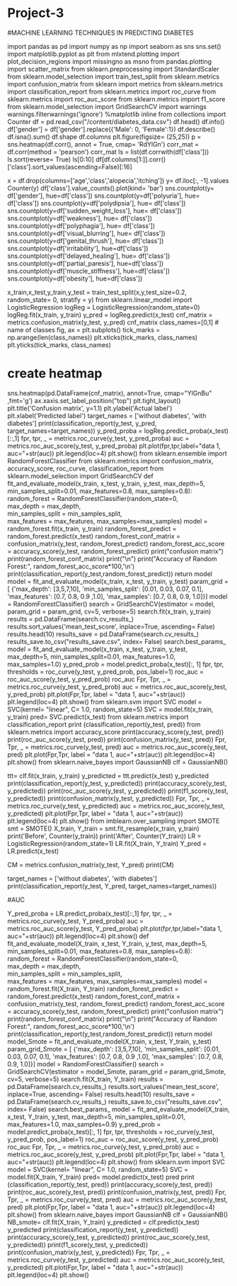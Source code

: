# Project-3
#MACHINE LEARNING TECHNIQUES IN PREDICTING DIABETES

import pandas as pd
import numpy as np
import seaborn as sns
sns.set()
import matplotlib.pyplot as plt
from mlxtend.plotting import plot_decision_regions
import missingno as msno
from pandas.plotting import scatter_matrix
from sklearn.preprocessing import StandardScaler
from sklearn.model_selection import train_test_split
from sklearn.metrics import confusion_matrix
from sklearn import metrics
from sklearn.metrics import classification_report
from sklearn.metrics import roc_curve
from sklearn.metrics import roc_auc_score
from sklearn.metrics import f1_score
from sklearn.model_selection import GridSearchCV
import warnings
warnings.filterwarnings('ignore')
%matplotlib inline
from collections import Counter
df = pd.read_csv("/content/diabetes_data.csv")
df.head()
df.info()
df['gender'] = df['gender'].replace({'Male': 0, 'Female':1})
df.describe()
df.isna().sum()
df.shape
df.columns
plt.figure(figsize= (25,25))
p = sns.heatmap(df.corr(), annot = True, cmap= 'RdYlGn')
corr_mat = df.corr(method = 'pearson')
corr_mat
ls = list(df.corrwith(df['class']))
ls.sort(reverse= True)
ls[0:10]
df[df.columns[1:]].corr()['class'].sort_values(ascending=False)[:16]

x = df.drop(columns=['age','class','alopecia','itching'])
y= df.iloc[:, -1].values
Counter(y)
df['class'].value_counts().plot(kind= 'bar')
sns.countplot(y= df['gender'], hue=df['class'])
sns.countplot(y=df['polyuria'], hue= df['class'])
sns.countplot(y=df['polydipsia'], hue= df['class'])
sns.countplot(y=df['sudden_weight_loss'], hue= df['class'])
sns.countplot(y=df['weakness'], hue= df['class'])
sns.countplot(y=df['polyphagia'], hue= df['class'])
sns.countplot(y=df['visual_blurring'], hue= df['class'])
sns.countplot(y=df['genital_thrush'], hue= df['class'])
sns.countplot(y=df['irritability'], hue=df['class'])
sns.countplot(y=df['delayed_healing'], hue= df['class'])
sns.countplot(y=df['partial_paresis'], hue=df['class'])
sns.countplot(y=df['muscle_stiffness'], hue=df['class'])
sns.countplot(y=df['obesity'], hue=df['class'])

x_train,x_test,y_train,y_test = train_test_split(x,y,test_size=0.2, random_state= 0, stratify = y)
from sklearn.linear_model import LogisticRegression
logReg = LogisticRegression(random_state=0)
logReg.fit(x_train, y_train)
y_pred = logReg.predict(x_test)
cnf_matrix = metrics.confusion_matrix(y_test, y_pred)
cnf_matrix
class_names=[0,1] # name  of classes
fig, ax = plt.subplots()
tick_marks = np.arange(len(class_names))
plt.xticks(tick_marks, class_names)
plt.yticks(tick_marks, class_names)
# create heatmap
sns.heatmap(pd.DataFrame(cnf_matrix), annot=True, cmap="YlGnBu" ,fmt='g')
ax.xaxis.set_label_position("top")
plt.tight_layout()
plt.title('Confusion matrix', y=1.1)
plt.ylabel('Actual label')
plt.xlabel('Predicted label')
target_names = ['without diabetes', 'with diabetes']
print(classification_report(y_test, y_pred, target_names=target_names))
y_pred_proba = logReg.predict_proba(x_test)[::,1]
fpr, tpr, _ = metrics.roc_curve(y_test,  y_pred_proba)
auc = metrics.roc_auc_score(y_test, y_pred_proba)
plt.plot(fpr,tpr,label="data 1, auc="+str(auc))
plt.legend(loc=4)
plt.show()
from sklearn.ensemble import RandomForestClassifier
from sklearn.metrics import confusion_matrix, accuracy_score, roc_curve, classification_report
from sklearn.model_selection import GridSearchCV
def fit_and_evaluate_model(x_train, x_test, y_train, y_test, max_depth=5, min_samples_split=0.01, max_features=0.8, max_samples=0.8):
    random_forest = RandomForestClassifier(random_state=0,\
                                           max_depth = max_depth,\
                                           min_samples_split = min_samples_split,\
                                           max_features = max_features,
                                           max_samples=max_samples)
    model = random_forest.fit(x_train, y_train)
    random_forest_predict = random_forest.predict(x_test)
    random_forest_conf_matrix = confusion_matrix(y_test, random_forest_predict)
    random_forest_acc_score = accuracy_score(y_test, random_forest_predict)
    print("confusion matrix")
    print(random_forest_conf_matrix)
    print("\n")
    print("Accuracy of Random Forest:", random_forest_acc_score*100,'\n')
    print(classification_report(y_test,random_forest_predict))
    return model
model = fit_and_evaluate_model(x_train, x_test, y_train, y_test)
param_grid = [
    {'max_depth': [3,5,7,10], 'min_samples_split': [0.01, 0.03, 0.07, 0.1],
     'max_features': [0.7, 0.8, 0.9 ,1.0],
     'max_samples': [0.7, 0.8, 0.9, 1.0]}]
model = RandomForestClassifier()
search = GridSearchCV(estimator = model, param_grid = param_grid, cv=5, verbose=5)
search.fit(x_train, y_train)
results = pd.DataFrame(search.cv_results_)
results.sort_values('mean_test_score', inplace=True, ascending= False)
results.head(10)
results_save = pd.DataFrame(search.cv_results_)
results_save.to_csv("results_save.csv", index= False)
search.best_params_
model = fit_and_evaluate_model(x_train, x_test, y_train, y_test, max_depth=5, min_samples_split=0.01, max_features=1.0, max_samples=1.0)
y_pred_prob = model.predict_proba(x_test)[:, 1]
fpr, tpr, thresholds = roc_curve(y_test, y_pred_prob, pos_label=1)
roc_auc = roc_auc_score(y_test, y_pred_prob)
roc_auc
Fpr, Tpr, _ = metrics.roc_curve(y_test, y_pred_prob)
auc = metrics.roc_auc_score(y_test, y_pred_prob)
plt.plot(Fpr,Tpr, label = "data 1, auc="+str(auc))
plt.legend(loc=4)
plt.show()
from sklearn.svm import SVC
model = SVC(kernel= "linear", C= 1.0, random_state=5)
SVC = model.fit(x_train, y_train)
pred= SVC.predict(x_test)
from sklearn.metrics import classification_report
print (classification_report(y_test, pred))
from sklearn.metrics import accuracy_score
print(accuracy_score(y_test, pred))
print(roc_auc_score(y_test, pred))
print(confusion_matrix(y_test, pred))
Fpr, Tpr, _ = metrics.roc_curve(y_test, pred)
auc = metrics.roc_auc_score(y_test, pred)
plt.plot(Fpr,Tpr, label = "data 1, auc="+str(auc))
plt.legend(loc=4)
plt.show()
from sklearn.naive_bayes import GaussianNB
clf = GaussianNB()

ttt= clf.fit(x_train, y_train)
y_predicted = ttt.predict(x_test)
y_predicted
print(classification_report(y_test, y_predicted))
print(accuracy_score(y_test, y_predicted))
print(roc_auc_score(y_test, y_predicted))
print(f1_score(y_test, y_predicted))
print(confusion_matrix(y_test, y_predicted))
Fpr, Tpr, _ = metrics.roc_curve(y_test, y_predicted)
auc = metrics.roc_auc_score(y_test, y_predicted)
plt.plot(Fpr,Tpr, label = "data 1, auc="+str(auc))
plt.legend(loc=4)
plt.show()
from imblearn.over_sampling import SMOTE
smt = SMOTE()
X_train, Y_train = smt.fit_resample(x_train, y_train)
print('Before', Counter(y_train))
print('After', Counter(Y_train))
LR = LogisticRegression(random_state=1)
LR.fit(X_train, Y_train)
Y_pred = LR.predict(x_test)

CM = metrics.confusion_matrix(y_test, Y_pred)
print(CM)

target_names = ['without diabetes', 'with diabetes']
print(classification_report(y_test, Y_pred, target_names=target_names))

#AUC

Y_pred_proba = LR.predict_proba(x_test)[::,1]
fpr, tpr, _ = metrics.roc_curve(y_test,  Y_pred_proba)
auc = metrics.roc_auc_score(y_test, Y_pred_proba)
plt.plot(fpr,tpr,label="data 1, auc="+str(auc))
plt.legend(loc=4)
plt.show()
def fit_and_evaluate_model(X_train, x_test, Y_train, y_test, max_depth=5, min_samples_split=0.01, max_features=0.8, max_samples=0.8):
    random_forest = RandomForestClassifier(random_state=0,\
                                           max_depth = max_depth,\
                                           min_samples_split = min_samples_split,\
                                           max_features = max_features,
                                           max_samples=max_samples)
    model = random_forest.fit(X_train, Y_train)
    random_forest_predict = random_forest.predict(x_test)
    random_forest_conf_matrix = confusion_matrix(y_test, random_forest_predict)
    random_forest_acc_score = accuracy_score(y_test, random_forest_predict)
    print("confusion matrix")
    print(random_forest_conf_matrix)
    print("\n")
    print("Accuracy of Random Forest:", random_forest_acc_score*100,'\n')
    print(classification_report(y_test,random_forest_predict))
    return model
model_Smote = fit_and_evaluate_model(X_train, x_test, Y_train, y_test)
param_grid_Smote = [
    {'max_depth': [3,5,7,10], 'min_samples_split': [0.01, 0.03, 0.07, 0.1],
     'max_features': [0.7, 0.8, 0.9 ,1.0],
     'max_samples': [0.7, 0.8, 0.9, 1.0]}]
model = RandomForestClassifier()
search = GridSearchCV(estimator = model_Smote, param_grid = param_grid_Smote, cv=5, verbose=5)
search.fit(X_train, Y_train)
results = pd.DataFrame(search.cv_results_)
results.sort_values('mean_test_score', inplace=True, ascending= False)
results.head(10)
results_save = pd.DataFrame(search.cv_results_)
results_save.to_csv("results_save.csv", index= False)
search.best_params_
model = fit_and_evaluate_model(X_train, x_test, Y_train, y_test, max_depth=5, min_samples_split=0.01, max_features=1.0, max_samples=0.9)
y_pred_prob = model.predict_proba(x_test)[:, 1]
fpr, tpr, thresholds = roc_curve(y_test, y_pred_prob, pos_label=1)
roc_auc = roc_auc_score(y_test, y_pred_prob)
roc_auc
Fpr, Tpr, _ = metrics.roc_curve(y_test, y_pred_prob)
auc = metrics.roc_auc_score(y_test, y_pred_prob)
plt.plot(Fpr,Tpr, label = "data 1, auc="+str(auc))
plt.legend(loc=4)
plt.show()
from sklearn.svm import SVC
model = SVC(kernel= "linear", C= 1.0, random_state=5)
SVC = model.fit(X_train, Y_train)
pred= model.predict(x_test)
pred
print (classification_report(y_test, pred))
print(accuracy_score(y_test, pred))
print(roc_auc_score(y_test, pred))
print(confusion_matrix(y_test, pred))
Fpr, Tpr, _ = metrics.roc_curve(y_test, pred)
auc = metrics.roc_auc_score(y_test, pred)
plt.plot(Fpr,Tpr, label = "data 1, auc="+str(auc))
plt.legend(loc=4)
plt.show()
from sklearn.naive_bayes import GaussianNB
clf = GaussianNB()
NB_smote= clf.fit(X_train, Y_train)
y_predicted = clf.predict(x_test)
y_predicted
print(classification_report(y_test, y_predicted))
print(accuracy_score(y_test, y_predicted))
print(roc_auc_score(y_test, y_predicted))
print(f1_score(y_test, y_predicted))
print(confusion_matrix(y_test, y_predicted))
Fpr, Tpr, _ = metrics.roc_curve(y_test, y_predicted)
auc = metrics.roc_auc_score(y_test, y_predicted)
plt.plot(Fpr,Tpr, label = "data 1, auc="+str(auc))
plt.legend(loc=4)
plt.show()
